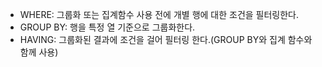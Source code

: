 - WHERE: 그룹화 또는 집계함수 사용 전에 개별 행에 대한 조건을 필터링한다.
- GROUP BY: 행을 특정 열 기준으로 그룹화한다.
- HAVING: 그룹화된 결과에 조건을 걸어 필터링 한다.(GROUP BY와 집계 함수와 함께 사용)
